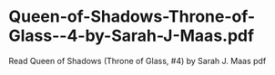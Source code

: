 # Queen-of-Shadows-Throne-of-Glass--4-by-Sarah-J-Maas.pdf
Read Queen of Shadows (Throne of Glass, #4) by Sarah J. Maas pdf
